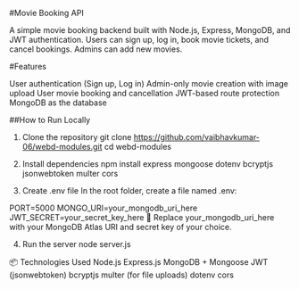 #Movie Booking API

A simple movie booking backend built with Node.js, Express, MongoDB, and JWT authentication. Users can sign up, log in, book movie tickets, and cancel bookings. Admins can add new movies.

#Features

User authentication (Sign up, Log in)
Admin-only movie creation with image upload
User movie booking and cancellation
JWT-based route protection
MongoDB as the database

##How to Run Locally
1. Clone the repository
git clone https://github.com/vaibhavkumar-06/webd-modules.git
cd webd-modules

3. Install dependencies
npm install express mongoose dotenv bcryptjs jsonwebtoken multer cors

5. Create .env file
In the root folder, create a file named .env:

PORT=5000
MONGO_URI=your_mongodb_uri_here
JWT_SECRET=your_secret_key_here
🔐 Replace your_mongodb_uri_here with your MongoDB Atlas URI and secret key of your choice.

4. Run the server
node server.js

📦 Technologies Used
Node.js
Express.js
MongoDB + Mongoose
JWT (jsonwebtoken)
bcryptjs
multer (for file uploads)
dotenv
cors
